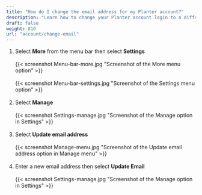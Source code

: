 ```yaml
---
title: "How do I change the email address for my Planter account?"
description: "Learn how to change your Planter account login to a different email address"
draft: false
weight: 810
url: "account/change-email"
---
```


1. Select **More** from the menu bar then select **Settings**<br /><br />
{{< screenshot Menu-bar-more.jpg "Screenshot of the More menu option" >}}<br /><br />
{{< screenshot Menu-bar-settings.jpg "Screenshot of the Settings menu option" >}}<br /><br />
2. Select **Manage**<br /><br />
{{< screenshot Settings-manage.jpg "Screenshot of the Manage option in Settings" >}}<br /><br />
3. Select **Update email address**<br /><br />
{{< screenshot Manage-menu.jpg "Screenshot of the Update email address option in Manage menu" >}}<br /><br />
4. Enter a new email address then select **Update Email**<br /><br />
{{< screenshot Settings-manage.jpg "Screenshot of the Manage option in Settings" >}}
